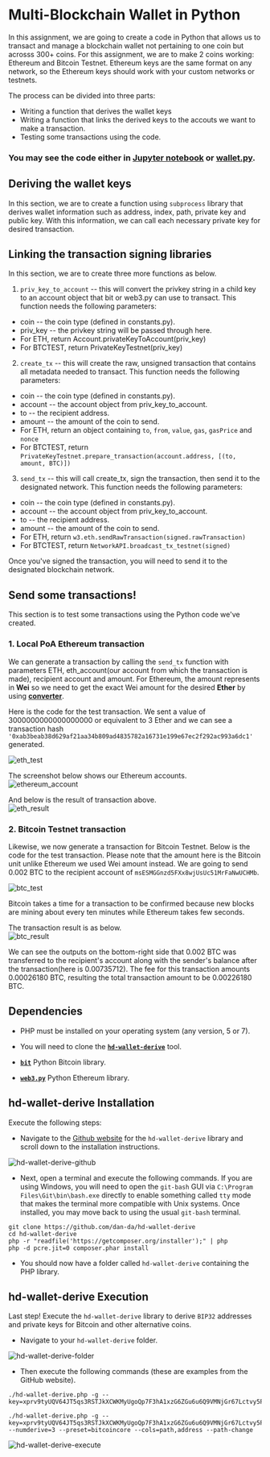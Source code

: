 # Multi-Blockchain Wallet in Python

In this assignment, we are going to create a code in Python that allows us to transact and manage a blockchain wallet not pertaining to one coin but acrosss 300+ coins. For this assignment, we are to make 2 coins working: Ethereum and Bitcoin Testnet. Ethereum keys are the same format on any network, so the Ethereum keys should work with your custom networks or testnets.    

The process can be divided into three parts: 
- Writing a function that derives the wallet keys
- Writing a function that links the derived keys to the accouts we want to make a transaction.
- Testing some transactions using the code.
  
### You may see the code either in [Jupyter notebook](https://github.com/coolwonny/Wallet/blob/master/wallet.ipynb) or [wallet.py](https://github.com/coolwonny/Wallet/blob/master/wallet.py).    
    


## Deriving the wallet keys

In this section, we are to create a function using `subprocess` library that derives wallet information such as address, index, path, private key and public key. With this information, we can call each necessary private key for desired transaction.   

## Linking the transaction signing libraries

In this section, we are to create three more functions as below.    

1. `priv_key_to_account` -- this will convert the privkey string in a child key to an account object
that bit or web3.py can use to transact.
This function needs the following parameters:
- coin -- the coin type (defined in constants.py).
- priv_key -- the privkey string will be passed through here.
- For ETH, return Account.privateKeyToAccount(priv_key)
- For BTCTEST, return PrivateKeyTestnet(priv_key)

2. `create_tx` -- this will create the raw, unsigned transaction that contains all metadata needed to transact.
This function needs the following parameters:
- coin -- the coin type (defined in constants.py).
- account -- the account object from priv_key_to_account.
- to -- the recipient address.
- amount -- the amount of the coin to send.
- For ETH, return an object containing `to`, `from`, `value`, `gas`, `gasPrice` and `nonce`
- For BTCTEST, return `PrivateKeyTestnet.prepare_transaction(account.address, [(to, amount, BTC)])`

3. `send_tx` -- this will call create_tx, sign the transaction, then send it to the designated network.
This function needs the following parameters:
- coin -- the coin type (defined in constants.py).
- account -- the account object from priv_key_to_account.
- to -- the recipient address.
- amount -- the amount of the coin to send.
- For ETH, return `w3.eth.sendRawTransaction(signed.rawTransaction)`
- For BTCTEST, return `NetworkAPI.broadcast_tx_testnet(signed)`    

Once you've signed the transaction, you will need to send it to the designated blockchain network.    

## Send some transactions!

This section is to test some transactions using the Python code we've created.    
### 1. Local PoA Ethereum transaction   
We can generate a transaction by calling the `send_tx` function with parameters ETH, eth_account(our account from which the transaction is made), recipient account and amount. For Ethereum, the amount represents in **Wei** so we need to get the exact Wei amount for the desired **Ether** by using **[converter](https://eth-converter.com/)**.    

Here is the code for the test transaction. We sent a value of 3000000000000000000 or equivalent to 3 Ether and we can see a transaction hash `'0xab3beab38d629af21aa34b809ad4835782a16731e199e67ec2f292ac993a6dc1'` generated.     

![eth_test](https://github.com/coolwonny/Wallet/blob/master/images/screenshot_eth_tx_python_.png)
   

The screenshot below shows our Ethereum accounts.     
![ethereum_account](https://github.com/coolwonny/Wallet/blob/705320f5723b0c5f539d5e0d2dab42fe8bf792d1/images/screenshot_eth_accts_after.png)    

And below is the result of transaction above.   
![eth_result](https://github.com/coolwonny/Wallet/blob/master/images/screenshot_eth_tx.png)
    
### 2. Bitcoin Testnet transaction    

Likewise, we now generate a transaction for Bitcoin Testnet. Below is the code for the test transaction. Please note that the amount here is the Bitcoin unit unlike Ethereum we used Wei amount instead. We are going to send 0.002 BTC to the recipient account of `msESMGGnzd5FXx8wjUsUc51MrFaNwUCHMb`.

![btc_test](https://github.com/coolwonny/Wallet/blob/master/images/screenshot_btc_tx_python.png)  
     
Bitcoin takes a time for a transaction to be confirmed because new blocks are mining about every ten minutes while Ethereum takes few seconds.    

The transaction result is as below.   
![btc_result](https://github.com/coolwonny/Wallet/blob/master/images/screenshot_btc_tx.png)    

We can see the outputs on the bottom-right side that 0.002 BTC was transferred to the recipient's account along with the sender's balance after the transaction(here is 0.00735712). The fee for this transaction amounts 0.00026180 BTC, resulting the total transaction amount to be 0.00226180 BTC.    

## Dependencies

- PHP must be installed on your operating system (any version, 5 or 7).

- You will need to clone the **[`hd-wallet-derive`](https://github.com/dan-da/hd-wallet-derive)** tool.

- **[`bit`](https://ofek.dev/bit/)** Python Bitcoin library.
- **[`web3.py`](https://github.com/ethereum/web3.py)** Python Ethereum library.

## hd-wallet-derive Installation

Execute the following steps:

* Navigate to the [Github website](https://github.com/dan-da/hd-wallet-derive) for the `hd-wallet-derive` library and scroll down to the installation instructions.

 ![hd-wallet-derive-github](Images/hd-wallet-derive-github.png)

* Next, open a terminal and execute the following commands. If you are using Windows, you will need to open the `git-bash` GUI via `C:\Program Files\Git\bin\bash.exe` directly to enable something called `tty` mode that makes the terminal more compatible with Unix systems. Once installed, you may move back to using the usual `git-bash` terminal.

 ```shell
 git clone https://github.com/dan-da/hd-wallet-derive
 cd hd-wallet-derive
 php -r "readfile('https://getcomposer.org/installer');" | php
 php -d pcre.jit=0 composer.phar install
 ```

* You should now have a folder called `hd-wallet-derive` containing the PHP library.

## hd-wallet-derive Execution

Last step! Execute the `hd-wallet-derive` library to derive `BIP32` addresses and private keys for Bitcoin and other alternative coins.

* Navigate to your `hd-wallet-derive` folder.

 ![hd-wallet-derive-folder](Images/hd-wallet-derive-folder.png)

* Then execute the following commands (these are examples from the GitHub website).

 ```shell
 ./hd-wallet-derive.php -g --key=xprv9tyUQV64JT5qs3RSTJkXCWKMyUgoQp7F3hA1xzG6ZGu6u6Q9VMNjGr67Lctvy5P8oyaYAL9CAWrUE9i6GoNMKUga5biW6Hx4tws2six3b9c
 ```

 ```shell
 ./hd-wallet-derive.php -g --key=xprv9tyUQV64JT5qs3RSTJkXCWKMyUgoQp7F3hA1xzG6ZGu6u6Q9VMNjGr67Lctvy5P8oyaYAL9CAWrUE9i6GoNMKUga5biW6Hx4tws2six3b9c --numderive=3 --preset=bitcoincore --cols=path,address --path-change
 ```

 ![hd-wallet-derive-execute](Images/hd-wallet-derive-execute.png)



